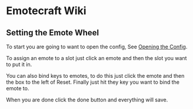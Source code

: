 # Emotecraft Wiki

## Setting the Emote Wheel

To start you are going to want to open the config, See [Opening the Config](%mod-config#opening-the-config).

To assign an emote to a slot just click an emote and then the slot you want to put it in.

You can also bind keys to emotes, to do this just click the emote and then the box to the left of Reset. Finally just hit they key you want to bind the emote to.

When you are done click the done button and everything will save.
